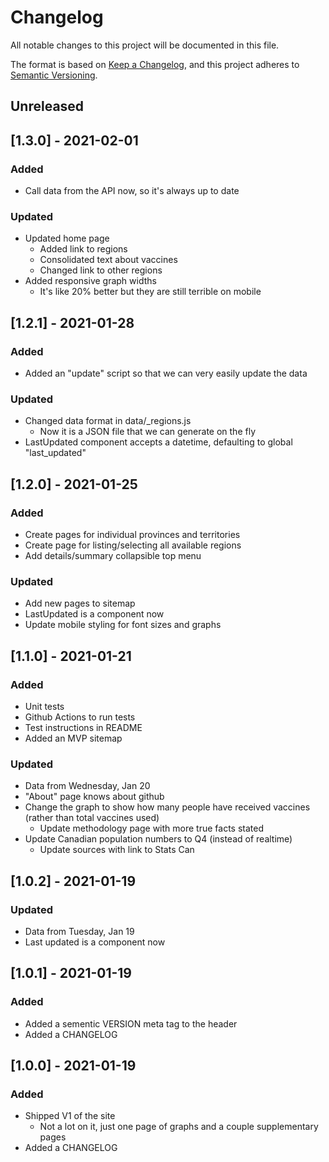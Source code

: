 # Changelog

All notable changes to this project will be documented in this file.

The format is based on [Keep a Changelog](https://keepachangelog.com/en/1.0.0/),
and this project adheres to [Semantic Versioning](https://semver.org/spec/v2.0.0.html).

## Unreleased

## [1.3.0] - 2021-02-01

### Added

- Call data from the API now, so it's always up to date

### Updated

- Updated home page
  - Added link to regions
  - Consolidated text about vaccines
  - Changed link to other regions
- Added responsive graph widths
  - It's like 20% better but they are still terrible on mobile

## [1.2.1] - 2021-01-28

### Added

- Added an "update" script so that we can very easily update the data

### Updated

- Changed data format in data/_regions.js
  - Now it is a JSON file that we can generate on the fly
- LastUpdated component accepts a datetime, defaulting to global "last_updated"


## [1.2.0] - 2021-01-25

### Added

- Create pages for individual provinces and territories
- Create page for listing/selecting all available regions
- Add details/summary collapsible top menu

### Updated

- Add new pages to sitemap
- LastUpdated is a component now
- Update mobile styling for font sizes and graphs

## [1.1.0] - 2021-01-21

### Added

- Unit tests
- Github Actions to run tests
- Test instructions in README
- Added an MVP sitemap

### Updated

- Data from Wednesday, Jan 20
- "About" page knows about github
- Change the graph to show how many people have received vaccines (rather than total vaccines used)
  - Update methodology page with more true facts stated
- Update Canadian population numbers to Q4 (instead of realtime)
  - Update sources with link to Stats Can

## [1.0.2] - 2021-01-19

### Updated

- Data from Tuesday, Jan 19
- Last updated is a component now

## [1.0.1] - 2021-01-19

### Added

- Added a sementic VERSION meta tag to the header
- Added a CHANGELOG

## [1.0.0] - 2021-01-19

### Added

- Shipped V1 of the site
  - Not a lot on it, just one page of graphs and a couple supplementary pages
- Added a CHANGELOG
